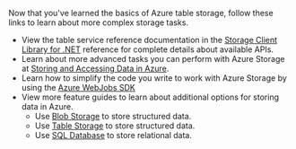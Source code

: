Now that you've learned the basics of Azure table storage, follow these links to learn about more complex storage tasks.

- View the table service reference documentation in the [Storage Client Library for .NET](http://go.microsoft.com/fwlink/?LinkID=390731) reference for complete details about available APIs.
- Learn about more advanced tasks you can perform with Azure Storage at [Storing and Accessing Data in Azure](https://msdn.microsoft.com/library/azure/gg433040.aspx).    
- Learn how to simplify the code you write to work with Azure Storage by using the [Azure WebJobs SDK](/app-service-web/websites-dotnet-webjobs-sdk.md)
- View more feature guides to learn about additional options for storing data in Azure.
  - Use [Blob Storage](./storage-dotnet-how-to-use-blobs.md) to store structured data.
  - Use [Table Storage](./storage-dotnet-how-to-use-tables.md) to store structured data.
  - Use [SQL Database](/sql-database/sql-database-dotnet-how-to-use.md) to store relational data.

